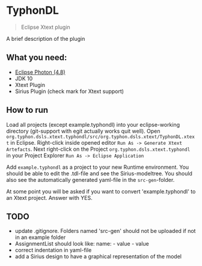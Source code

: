 # TyphonDL
> Eclipse Xtext plugin

A brief description of the plugin

## What you need:
- [Eclipse Photon (4.8)](https://www.eclipse.org/downloads/packages/release/photon/r/eclipse-ide-java-ee-developers)
- JDK 10
- Xtext Plugin
- Sirius Plugin (check mark for Xtext support)

## How to run
Load all projects (except example.typhondl) into your eclipse-working directory (git-support with egit actually works quit well).
Open `org.typhon.dsls.xtext.typhondl/src/org.typhon.dsls.xtext/TyphonDL.xtext` in Eclipse. Right-click inside opened editor `Run As -> Generate Xtext Artefacts`. Next right-click on the Project `org.typhon.dsls.xtext.typhondl` in your Project Explorer `Run As -> Eclipse Application`

Add `example.typhondl` as a project to your new Runtime environment. You should be able to edit the .tdl-file and see the Sirius-modeltree. You should also see the automatically generated yaml-file in the `src-gen`-folder.

At some point you will be asked if you want to convert 'example.typhondl' to an Xtext project. Answer with YES.

## TODO
- update .gitignore. Folders named 'src-gen' should not be uploaded if not in an example folder
- AssignmentList should look like:
	name:
		- value
		- value
- correct indentation in yaml-file
- add a Sirius design to have a graphical representation of the model